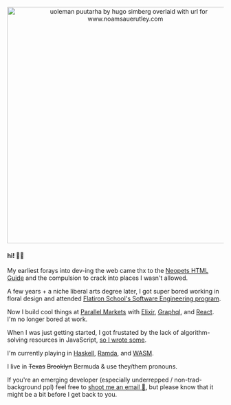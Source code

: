 
<p align="center">
  <a href="https://www.noamsauerutley.com/"><img width="550" alt="uoleman puutarha by hugo simberg overlaid with url for www.noamsauerutley.com" src="https://user-images.githubusercontent.com/17517253/114214423-aa585280-993a-11eb-985a-48c86a9d9dd0.png"></a>
</p>
  
#### hi! 👋🏻
My earliest forays into dev-ing the web came thx to the [Neopets HTML Guide](http://www.neopets.com/help/html1.phtml) and the compulsion to crack into places I wasn't allowed. 

A few years + a niche liberal arts degree later, I got super bored working in floral design and attended [Flatiron School's Software Engineering program](https://flatironschool.com/career-courses/coding-bootcamp). 

Now I build cool things at [Parallel Markets](https://parallelmarkets.com/) with [Elixir](https://elixir-lang.org), [Graphql](https://graphql.org/), and [React](https://reactjs.org/). I'm no longer bored at work.

When I was just getting started, I got frustated by the lack of algorithm-solving resources in JavaScript, [so I wrote some](https://medium.com/@noamsauerutley). 

I'm currently playing in [Haskell](https://www.haskell.org/), [Ramda](https://ramdajs.com/), and [WASM](https://webassembly.org/).

I live in ~~Texas~~ ~~Brooklyn~~ Bermuda & use they/them pronouns.

<p>
If you're an emerging developer (especially underrepped / non-trad-background ppl) feel free to <a href="mailto:noamsauerutley@gmail.com">shoot me an email 📧</a>, but please know that it might be a bit before I get back to you.
</p>

